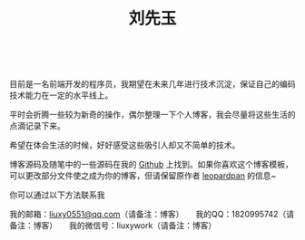 ﻿---
layout: page
title : 刘先玉
---

<br>

目前是一名前端开发的程序员，我期望在未来几年进行技术沉淀，保证自己的编码技术能力在一定的水平线上。

平时会折腾一些较为新奇的操作，偶尔整理一下个人博客，我会尽量将这些生活的点滴记录下来。

希望在体会生活的时候，好好感受这些吸引人却又不简单的技术。

博客源码及随笔中的一些源码在我的 [Github](https://github.com/liuxy0551/liuxy0551.github.io) 上找到。如果你喜欢这个博客模板，可以更改部分文件使之成为你的博客，但请保留原作者 [leopardpan](https://github.com/leopardpan) 的信息~


你可以通过以下方法联系我

我的邮箱：liuxy0551@qq.com（请备注：博客）　　我的QQ：1820995742（请备注：博客）　　我的微信号：liuxywork（请备注：博客）

<br>
